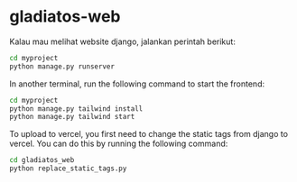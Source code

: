 # gladiatos-web

Kalau mau melihat website django, jalankan perintah berikut:

```bash
cd myproject
python manage.py runserver
```

In another terminal, run the following command to start the frontend:

```bash
cd myproject
python manage.py tailwind install
python manage.py tailwind start
```

To upload to vercel, you first need to change the static tags from django to vercel. You can do this by running the following command:

```bash
cd gladiatos_web
python replace_static_tags.py 
```